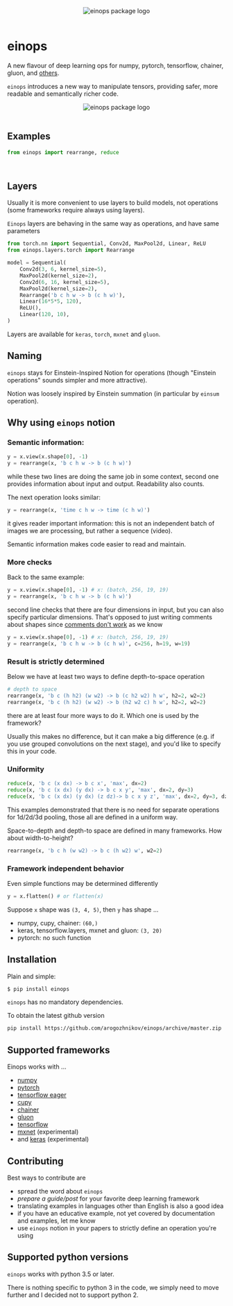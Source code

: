 <div align="center">
  <img src="http://arogozhnikov.github.io/images/einops/einops_logo_350x350.png" alt="einops package logo" />
  <br><br>
</div>

# einops

A new flavour of deep learning ops for numpy, pytorch, tensorflow, chainer, gluon, and [others](#supported-frameworks).

`einops` introduces a new way to manipulate tensors, 
providing safer, more readable and semantically richer code.

<div align="center">
  <img src="http://arogozhnikov.github.io/images/einops/einops_video.gif" alt="einops package logo" />
  <br><br>
</div>



## Examples

```python
from einops import rearrange, reduce




```


## Layers

Usually it is more convenient to use layers to build models, not operations 
(some frameworks require always using layers).

`Einops` layers are behaving in the same way as operations, and have same parameters

```python
from torch.nn import Sequential, Conv2d, MaxPool2d, Linear, ReLU
from einops.layers.torch import Rearrange

model = Sequential(
    Conv2d(3, 6, kernel_size=5),
    MaxPool2d(kernel_size=2),
    Conv2d(6, 16, kernel_size=5),
    MaxPool2d(kernel_size=2),
    Rearrange('b c h w -> b (c h w)'),
    Linear(16*5*5, 120), 
    ReLU(),
    Linear(120, 10), 
)
```

Layers are available for `keras`, `torch`, `mxnet` and `gluon`. 

## Naming

`einops` stays for Einstein-Inspired Notion for operations 
(though "Einstein operations" sounds simpler and more attractive).

Notion was loosely inspired by Einstein summation (in particular by `einsum` operation).


## Why using `einops` notion


### Semantic information:

```python
y = x.view(x.shape[0], -1)
y = rearrange(x, 'b c h w -> b (c h w)')
```
while these two lines are doing the same job in some context,
second one provides information about input and output.
Readability also counts.

The next operation looks similar:
```python
y = rearrange(x, 'time c h w -> time (c h w)')
```
it gives reader important information: 
this is not an independent batch of images we are processing, 
but rather a sequence (video). 

Semantic information makes code easier to read and maintain. 

### More checks

Back to the same example:
```python
y = x.view(x.shape[0], -1) # x: (batch, 256, 19, 19)
y = rearrange(x, 'b c h w -> b (c h w)')
```
second line checks that there are four dimensions in input, 
but you can also specify particular dimensions. 
That's opposed to just writing comments about shapes since 
[comments don't work](https://medium.freecodecamp.org/code-comments-the-good-the-bad-and-the-ugly-be9cc65fbf83)
as we know   
```python
y = x.view(x.shape[0], -1) # x: (batch, 256, 19, 19)
y = rearrange(x, 'b c h w -> b (c h w)', c=256, h=19, w=19)
```

### Result is strictly determined

Below we have at least two ways to define depth-to-space operation
```python
# depth to space
rearrange(x, 'b c (h h2) (w w2) -> b (c h2 w2) h w', h2=2, w2=2)
rearrange(x, 'b c (h h2) (w w2) -> b (h2 w2 c) h w', h2=2, w2=2)
```
there are at least four more ways to do it. Which one is used by the framework?

Usually this makes no difference, but it can make a big difference 
(e.g. if you use grouped convolutions on the next stage), and you'd 
like to specify this in your code.

<!-- TODO same with 1d elements -->

### Uniformity

```python
reduce(x, 'b c (x dx) -> b c x', 'max', dx=2)
reduce(x, 'b c (x dx) (y dx) -> b c x y', 'max', dx=2, dy=3)
reduce(x, 'b c (x dx) (y dx) (z dz)-> b c x y z', 'max', dx=2, dy=3, dz=4)
```
This examples demonstrated that there is no need for separate operations for 1d/2d/3d pooling, 
those all are defined in a uniform way. 


Space-to-depth and depth-to space are defined in many frameworks. How about width-to-height?
```python
rearrange(x, 'b c h (w w2) -> b c (h w2) w', w2=2)
```

### Framework independent behavior

Even simple functions may be determined differently

```python
y = x.flatten() # or flatten(x)
```

Suppose `x` shape was `(3, 4, 5)`, then `y` has shape ...
- numpy, cupy, chainer: `(60,)`
- keras, tensorflow.layers, mxnet and gluon: `(3, 20)`
- pytorch: no such function


## Installation

Plain and simple:

```bash
$ pip install einops
```

`einops` has no mandatory dependencies.
 
To obtain the latest github version 
```bash
pip install https://github.com/arogozhnikov/einops/archive/master.zip
```


## Supported frameworks

Einops works with ...

- [numpy](http://www.numpy.org/)
- [pytorch](https://pytorch.org/)
- [tensorflow eager](https://www.tensorflow.org/guide/eager)
- [cupy](https://cupy.chainer.org/)
- [chainer](https://chainer.org/)
- [gluon](https://mxnet.apache.org/)
- [tensorflow](https://www.tensorflow.org/)
- [mxnet](https://gluon.mxnet.io/) (experimental)
- and [keras](https://keras.io/) (experimental)

## Contributing 

Best ways to contribute are

- spread the word about `einops`
- *prepare a guide/post* for your favorite deep learning framework
- translating examples in languages other than English is also a good idea 
- if you have an educative example, not yet covered by documentation and examples, let me know
- use `einops` notion in your papers to strictly define an operation you're using

## Supported python versions

`einops` works with python 3.5 or later. 

There is nothing specific to python 3 in the code, 
we simply need to move further and I decided not to support python 2.
